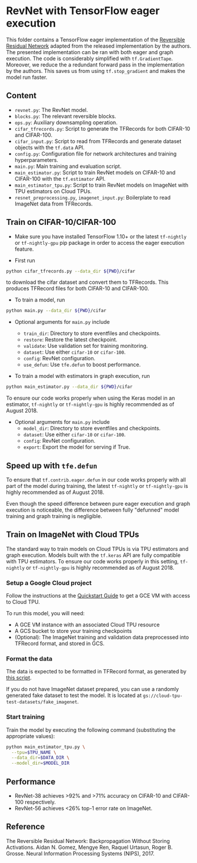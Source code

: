 # RevNet with TensorFlow eager execution

This folder contains a TensorFlow eager implementation of the [Reversible Residual Network](https://arxiv.org/pdf/1707.04585.pdf) adapted from the released implementation by the authors. The presented implementation can be ran with both eager and graph execution. The code is considerably simplified with `tf.GradientTape`. Moreover, we reduce the a redundant forward pass in the implementation by the authors. This saves us from using `tf.stop_gradient` and makes the model run faster.

##  Content

- `revnet.py`: The RevNet model.
- `blocks.py`: The relevant reversible blocks.
- `ops.py`: Auxiliary downsampling operation.
- `cifar_tfrecords.py`: Script to generate the TFRecords for both CIFAR-10 and CIFAR-100.
- `cifar_input.py`: Script to read from TFRecords and generate dataset objects with the `tf.data` API.
- `config.py`: Configuration file for network architectures and training hyperparameters.
- `main.py`: Main training and evaluation script.
- `main_estimator.py`: Script to train RevNet models on CIFAR-10 and CIFAR-100 with the `tf.estimator` API.
- `main_estimator_tpu.py`: Script to train RevNet models on ImageNet with TPU estimators on Cloud TPUs.
- `resnet_preprocessing.py`, `imagenet_input.py`: Boilerplate to read ImageNet data from TFRecords.

## Train on CIFAR-10/CIFAR-100
- Make sure you have installed TensorFlow 1.10+ or the latest `tf-nightly`
or `tf-nightly-gpu` pip package in order to access the eager execution feature.

- First run

```bash
python cifar_tfrecords.py --data_dir ${PWD}/cifar
```
to download the cifar dataset and convert them
to TFRecords. This produces TFRecord files for both CIFAR-10 and CIFAR-100.

- To train a model, run

```bash
python main.py --data_dir ${PWD}/cifar
```

- Optional arguments for `main.py` include
  - `train_dir`: Directory to store eventfiles and checkpoints.
  - `restore`: Restore the latest checkpoint.
  - `validate`: Use validation set for training monitoring.
  - `dataset`: Use either `cifar-10` or `cifar-100`.
  - `config`: RevNet configuration.
  - `use_defun`: Use `tfe.defun` to boost performance.

- To train a model with estimators in graph execution, run

```bash
python main_estimator.py --data_dir ${PWD}/cifar
```
To ensure our code works properly when using the Keras model in an estimator,
`tf-nightly` or `tf-nightly-gpu` is highly recommended as of August 2018.

- Optional arguments for `main.py` include
  - `model_dir`: Directory to store eventfiles and checkpoints.
  - `dataset`: Use either `cifar-10` or `cifar-100`.
  - `config`: RevNet configuration.
  - `export`: Export the model for serving if True.

## Speed up with `tfe.defun`
To ensure that `tf.contrib.eager.defun` in our code works properly with all
part of the model during training, the latest `tf-nightly` or `tf-nightly-gpu`
is highly recommended as of August 2018.

Even though the speed difference between pure eager execution and graph execution is noticeable,
the difference between fully "defunned" model training and graph
training is negligible.

## Train on ImageNet with Cloud TPUs
The standard way to train models on Cloud TPUs is via TPU estimators and graph
execution. Models built with the `tf.keras` API are fully compatible with TPU estimators.
To ensure our code works properly in this setting,
`tf-nightly` or `tf-nightly-gpu` is highly recommended as of August 2018.

### Setup a Google Cloud project

Follow the instructions at the [Quickstart Guide](https://cloud.google.com/tpu/docs/quickstart)
to get a GCE VM with access to Cloud TPU.

To run this model, you will need:

* A GCE VM instance with an associated Cloud TPU resource
* A GCS bucket to store your training checkpoints
* (Optional): The ImageNet training and validation data preprocessed into
  TFRecord format, and stored in GCS.

### Format the data

The data is expected to be formatted in TFRecord format, as generated by [this
script](https://github.com/tensorflow/tpu/blob/master/tools/datasets/imagenet_to_gcs.py).

If you do not have ImageNet dataset prepared, you can use a randomly generated
fake dataset to test the model. It is located at
`gs://cloud-tpu-test-datasets/fake_imagenet`.

### Start training

Train the model by executing the following command (substituting the appropriate
values):

```bash
python main_estimator_tpu.py \
  --tpu=$TPU_NAME \
  --data_dir=$DATA_DIR \
  --model_dir=$MODEL_DIR
```

## Performance
- RevNet-38 achieves >92% and >71% accuracy on CIFAR-10 and CIFAR-100 respectively.
- RevNet-56 achieves <26% top-1 error rate on ImageNet.

## Reference
The Reversible Residual Network: Backpropagation Without Storing Activations.
Aidan N. Gomez, Mengye Ren, Raquel Urtasun, Roger B. Grosse. Neural Information Processing Systems (NIPS), 2017.
